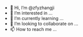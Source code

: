 - 👋 Hi, I’m @zfyzhangji
- 👀 I’m interested in ...
- 🌱 I’m currently learning ...
- 💞️ I’m looking to collaborate on ...
- 📫 How to reach me ...

<!---
zfyzhangji/zfyzhangji is a ✨ special ✨ repository because its `README.md` (this file) appears on your GitHub profile.
You can click the Preview link to take a look at your changes.
--->
